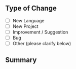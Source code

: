## Type of Change
- [ ] New Language
- [ ] New Project
- [ ] Improvement / Suggestion
- [ ] Bug
- [ ] Other (please clarify below)

## Summary
<!-- Brief summary of the change. -->